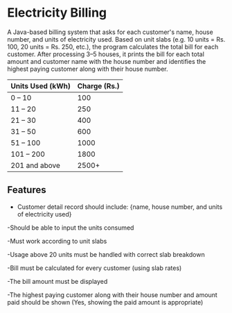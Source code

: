 # Electricity Billing

 A Java-based billing system that asks for each customer's name, house number, and units of electricity used. Based on  unit slabs (e.g. 10 units = Rs. 100, 20 units = Rs. 250, etc.), the program calculates the total bill for each customer. After processing 3–5 houses, it prints the bill for each total amount and customer name with the house number and identifies the highest paying customer along with their house number.

| Units Used (kWh) | Charge (Rs.) |
|------------------|--------------|
| 0 – 10           | 100          |
| 11 – 20          | 250          |
| 21 – 30          | 400          |
| 31 – 50          | 600          |
| 51 – 100         | 1000         |
| 101 – 200        | 1800         |
| 201 and above    | 2500+        |


## Features 

- Customer detail record should include: {name, house number, and units of electricity used}

-Should be able to input the units consumed

-Must work according to unit slabs

-Usage above 20 units must be handled with correct slab breakdown

-Bill must be calculated for every customer (using slab rates)

-The bill amount must be displayed

-The highest paying customer along with their house number and amount paid should be shown (Yes, showing the paid amount is appropriate)
